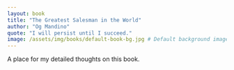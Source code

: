 ```yaml
---
layout: book
title: "The Greatest Salesman in the World"
author: "Og Mandino"
quote: "I will persist until I succeed."
image: /assets/img/books/default-book-bg.jpg # Default background image
---
```


A place for my detailed thoughts on this book.

